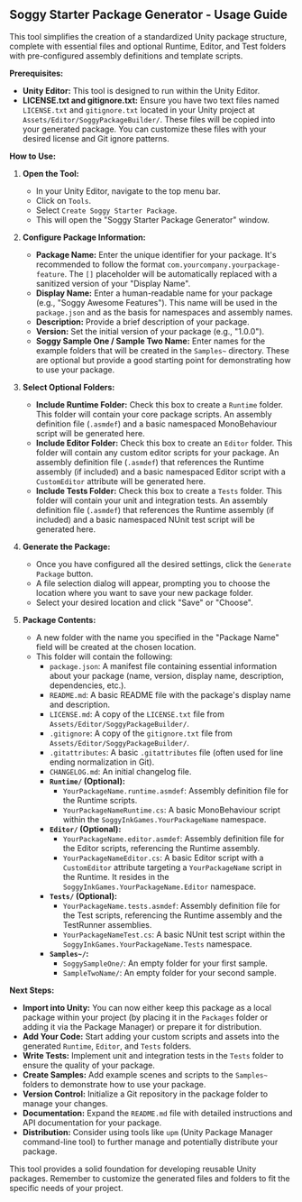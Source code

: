 ## Soggy Starter Package Generator - Usage Guide

This tool simplifies the creation of a standardized Unity package structure, complete with essential files and optional Runtime, Editor, and Test folders with pre-configured assembly definitions and template scripts.

**Prerequisites:**

* **Unity Editor:** This tool is designed to run within the Unity Editor.
* **LICENSE.txt and gitignore.txt:** Ensure you have two text files named `LICENSE.txt` and `gitignore.txt` located in your Unity project at `Assets/Editor/SoggyPackageBuilder/`. These files will be copied into your generated package. You can customize these files with your desired license and Git ignore patterns.

**How to Use:**

1.  **Open the Tool:**
    * In your Unity Editor, navigate to the top menu bar.
    * Click on `Tools`.
    * Select `Create Soggy Starter Package`.
    * This will open the "Soggy Starter Package Generator" window.

2.  **Configure Package Information:**
    * **Package Name:** Enter the unique identifier for your package. It's recommended to follow the format `com.yourcompany.yourpackage-feature`. The `[]` placeholder will be automatically replaced with a sanitized version of your "Display Name".
    * **Display Name:** Enter a human-readable name for your package (e.g., "Soggy Awesome Features"). This name will be used in the `package.json` and as the basis for namespaces and assembly names.
    * **Description:** Provide a brief description of your package.
    * **Version:** Set the initial version of your package (e.g., "1.0.0").
    * **Soggy Sample One / Sample Two Name:** Enter names for the example folders that will be created in the `Samples~` directory. These are optional but provide a good starting point for demonstrating how to use your package.

3.  **Select Optional Folders:**
    * **Include Runtime Folder:** Check this box to create a `Runtime` folder. This folder will contain your core package scripts. An assembly definition file (`.asmdef`) and a basic namespaced MonoBehaviour script will be generated here.
    * **Include Editor Folder:** Check this box to create an `Editor` folder. This folder will contain any custom editor scripts for your package. An assembly definition file (`.asmdef`) that references the Runtime assembly (if included) and a basic namespaced Editor script with a `CustomEditor` attribute will be generated here.
    * **Include Tests Folder:** Check this box to create a `Tests` folder. This folder will contain your unit and integration tests. An assembly definition file (`.asmdef`) that references the Runtime assembly (if included) and a basic namespaced NUnit test script will be generated here.

4.  **Generate the Package:**
    * Once you have configured all the desired settings, click the `Generate Package` button.
    * A file selection dialog will appear, prompting you to choose the location where you want to save your new package folder.
    * Select your desired location and click "Save" or "Choose".

5.  **Package Contents:**
    * A new folder with the name you specified in the "Package Name" field will be created at the chosen location.
    * This folder will contain the following:
        * `package.json`: A manifest file containing essential information about your package (name, version, display name, description, dependencies, etc.).
        * `README.md`: A basic README file with the package's display name and description.
        * `LICENSE.md`: A copy of the `LICENSE.txt` file from `Assets/Editor/SoggyPackageBuilder/`.
        * `.gitignore`: A copy of the `gitignore.txt` file from `Assets/Editor/SoggyPackageBuilder/`.
        * `.gitattributes`: A basic `.gitattributes` file (often used for line ending normalization in Git).
        * `CHANGELOG.md`: An initial changelog file.
        * **`Runtime/` (Optional):**
            * `YourPackageName.runtime.asmdef`: Assembly definition file for the Runtime scripts.
            * `YourPackageNameRuntime.cs`: A basic MonoBehaviour script within the `SoggyInkGames.YourPackageName` namespace.
        * **`Editor/` (Optional):**
            * `YourPackageName.editor.asmdef`: Assembly definition file for the Editor scripts, referencing the Runtime assembly.
            * `YourPackageNameEditor.cs`: A basic Editor script with a `CustomEditor` attribute targeting a `YourPackageName` script in the Runtime. It resides in the `SoggyInkGames.YourPackageName.Editor` namespace.
        * **`Tests/` (Optional):**
            * `YourPackageName.tests.asmdef`: Assembly definition file for the Test scripts, referencing the Runtime assembly and the TestRunner assemblies.
            * `YourPackageNameTest.cs`: A basic NUnit test script within the `SoggyInkGames.YourPackageName.Tests` namespace.
        * **`Samples~/`:**
            * `SoggySampleOne/`: An empty folder for your first sample.
            * `SampleTwoName/`: An empty folder for your second sample.

**Next Steps:**

* **Import into Unity:** You can now either keep this package as a local package within your project (by placing it in the `Packages` folder or adding it via the Package Manager) or prepare it for distribution.
* **Add Your Code:** Start adding your custom scripts and assets into the generated `Runtime`, `Editor`, and `Tests` folders.
* **Write Tests:** Implement unit and integration tests in the `Tests` folder to ensure the quality of your package.
* **Create Samples:** Add example scenes and scripts to the `Samples~` folders to demonstrate how to use your package.
* **Version Control:** Initialize a Git repository in the package folder to manage your changes.
* **Documentation:** Expand the `README.md` file with detailed instructions and API documentation for your package.
* **Distribution:** Consider using tools like `upm` (Unity Package Manager command-line tool) to further manage and potentially distribute your package.

This tool provides a solid foundation for developing reusable Unity packages. Remember to customize the generated files and folders to fit the specific needs of your project.